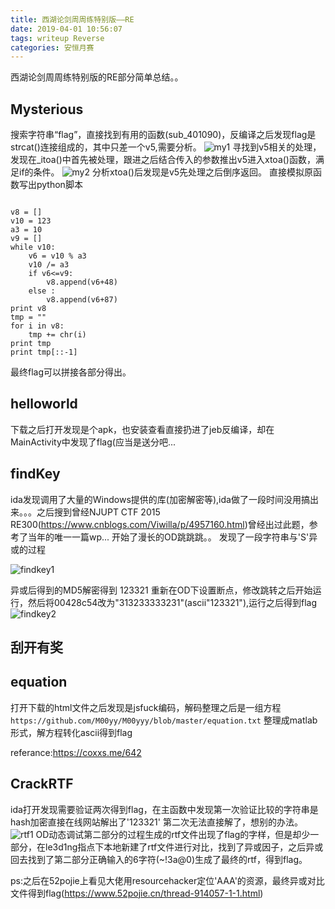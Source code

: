```yaml
---
title: 西湖论剑周周练特别版——RE
date: 2019-04-01 10:56:07
tags: writeup Reverse
categories: 安恒月赛
---
```

西湖论剑周周练特别版的RE部分简单总结。。

## Mysterious

搜索字符串“flag”，直接找到有用的函数(sub_401090)，反编译之后发现flag是strcat()连接组成的，其中只差一个v5,需要分析。
![my1](https://gitee.com/M00yy/pic/raw/master/uPic/my1.png)
寻找到v5相关的处理，发现在_itoa()中首先被处理，跟进之后结合传入的参数推出v5进入xtoa()函数，满足if的条件。
![my2](https://gitee.com/M00yy/pic/raw/master/uPic/my2.jpg)
分析xtoa()后发现是v5先处理之后倒序返回。
直接模拟原函数写出python脚本

```

v8 = []
v10 = 123
a3 = 10
v9 = []
while v10:
	v6 = v10 % a3
	v10 /= a3
	if v6<=v9:
		v8.append(v6+48)
	else :
		v8.append(v6+87)
print v8
tmp = ""
for i in v8:
	tmp += chr(i)
print tmp
print tmp[::-1]

```
最终flag可以拼接各部分得出。

##  helloworld

下载之后打开发现是个apk，也安装查看直接扔进了jeb反编译，却在MainActivity中发现了flag(应当是送分吧...

## findKey

ida发现调用了大量的Windows提供的库(加密解密等),ida做了一段时间没用搞出来。。。之后搜到曾经NJUPT CTF 2015 RE300(https://www.cnblogs.com/Viwilla/p/4957160.html)曾经出过此题，参考了当年的唯一一篇wp...
开始了漫长的OD跳跳跳。。
发现了一段字符串与'S'异或的过程

![findkey1](https://gitee.com/M00yy/pic/raw/master/uPic/findkey1.jpg)

异或后得到的MD5解密得到 123321
重新在OD下设置断点，修改跳转之后开始运行，然后将00428c54改为"313233333231"(ascii"123321"),运行之后得到flag
![findkey2](https://gitee.com/M00yy/pic/raw/master/uPic/findkey2.jpg)

## 刮开有奖


## equation

打开下载的html文件之后发现是jsfuck编码，解码整理之后是一组方程
```https://github.com/M00yy/M00yyy/blob/master/equation.txt```
整理成matlab形式，解方程转化ascii得到flag

referance:https://coxxs.me/642

## CrackRTF

ida打开发现需要验证两次得到flag，在主函数中发现第一次验证比较的字符串是hash加密直接在线网站解出了'123321'
第二次无法直接解了，想别的办法。
![rtf1](https://gitee.com/M00yy/pic/raw/master/uPic/rtf1.jpg)
OD动态调试第二部分的过程生成的rtf文件出现了flag的字样，但是却少一部分，在le3d1ng指点下本地新建了rtf文件进行对比，找到了异或因子，之后异或回去找到了第二部分正确输入的6字符(~!3a@0)生成了最终的rtf，得到flag。

ps:之后在52pojie上看见大佬用resourcehacker定位'AAA'的资源，最终异或对比文件得到flag(https://www.52pojie.cn/thread-914057-1-1.html)